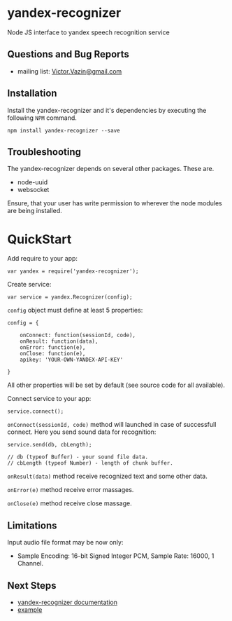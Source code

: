 # yandex-recognizer
Node JS interface to yandex speech recognition service

## Questions and Bug Reports
* mailing list: Victor.Vazin@gmail.com

## Installation
Install the yandex-recognizer and it's dependencies by executing
the following `NPM` command.
```
npm install yandex-recognizer --save
```
## Troubleshooting
The yandex-recognizer depends on several other packages. These are.

* node-uuid
* websocket

Ensure, that your user has write permission to wherever the node modules
are being installed.

QuickStart
==========
Add require to your app:
```
var yandex = require('yandex-recognizer');
```
Create service:
```
var service = yandex.Recognizer(config);
```
`config` object must define at least 5 properties:
```
config = {

	onConnect: function(sessionId, code),
	onResult: function(data),
	onError: function(e),
	onClose: function(e),
	apikey: 'YOUR-OWN-YANDEX-API-KEY'

}
```
All other properties will be set by default (see source code for all available).

Connect service to your app:
```
service.connect();
```
`onConnect(sessionId, code)` method will launched in case of successfull connect. Here you send sound data for recognition:
```
service.send(db, cbLength);

// db (typeof Buffer) - your sound file data.
// cbLength (typeof Number) - length of chunk buffer.
```
`onResult(data)` method receive recognized text and some other data.

`onError(e)` method receive error massages.

`onClose(e)` method receive close massage.

## Limitations
Input audio file format may be now only: 

* Sample Encoding: 16-bit Signed Integer PCM, Sample Rate: 16000, 1 Channel.

## Next Steps
 * [yandex-recognizer documentation](https://github.com/AirGraph/yandex-recognizer)
 * [example](https://github.com/AirGraph/yandex-recognizer/tree/master/example)

